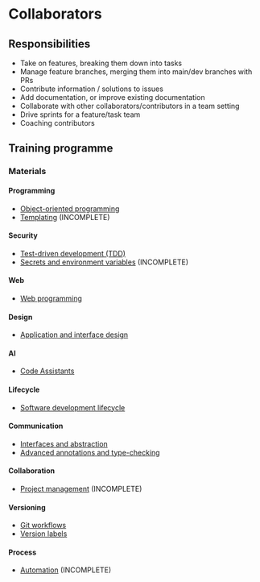 # Collaborators

## Responsibilities

- Take on features, breaking them down into tasks
- Manage feature branches, merging them into main/dev branches with PRs
- Contribute information / solutions to issues
- Add documentation, or improve existing documentation
- Collaborate with other collaborators/contributors in a team setting
- Drive sprints for a feature/task team
- Coaching contributors

## Training programme

### Materials

#### Programming

- [Object-oriented programming](training/object-oriented-programming.md)
- [Templating](training/templating.md) (INCOMPLETE)

#### Security

- [Test-driven development (TDD)](training/test-driven-development.md)
- [Secrets and environment variables](training/secrets-env-vars.md) (INCOMPLETE)

#### Web

- [Web programming](training/web-programming.md)

#### Design

- [Application and interface design](training/application-and-interface-design.md)

#### AI

- [Code Assistants](training/code-assistants.md)

#### Lifecycle

- [Software development lifecycle](training/software-development-lifecycle.md)

#### Communication

- [Interfaces and abstraction](training/interfaces-and-abstraction.md)
- [Advanced annotations and type-checking](training/advanced-annotations-type-checking.md)

#### Collaboration

- [Project management](training/project-management.md) (INCOMPLETE)

#### Versioning 

- [Git workflows](training/git-workflows.md)
- [Version labels](training/version-labels.md)

#### Process

- [Automation](training/automation.md) (INCOMPLETE)

